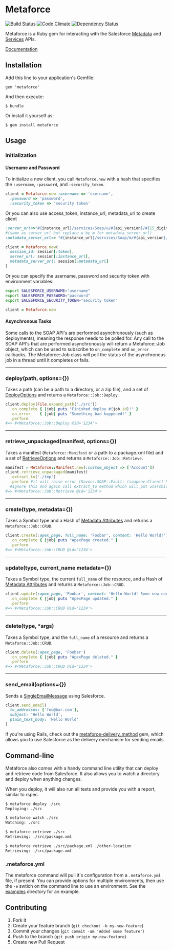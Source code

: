 # Metaforce

[![Build Status](https://travis-ci.org/ejholmes/metaforce.png?branch=master)](https://travis-ci.org/ejholmes/metaforce) [![Code Climate](https://codeclimate.com/github/ejholmes/metaforce.png)](https://codeclimate.com/github/ejholmes/metaforce) [![Dependency Status](https://gemnasium.com/ejholmes/metaforce.png)](https://gemnasium.com/ejholmes/metaforce)

Metaforce is a Ruby gem for interacting with the Salesforce [Metadata](http://www.salesforce.com/us/developer/docs/api_meta/index.htm)
and [Services](http://www.salesforce.com/us/developer/docs/api/index.htm) APIs.

[Documentation](http://rubydoc.info/gems/metaforce/frames)

## Installation

Add this line to your application's Gemfile:

    gem 'metaforce'

And then execute:

    $ bundle

Or install it yourself as:

    $ gem install metaforce

## Usage

### Initialization

#### Username and Password

To initialize a new client, you call `Metaforce.new` with a hash that specifies
the `:username`, `:password`, and `:security_token`.

```ruby
client = Metaforce.new :username => 'username',
  :password => 'password',
  :security_token => 'security token'
```

Or you can also use access_token, instance_url, metadata_url to create client

```ruby
:server_url=>"#{instance_url}/services/Soap/u/#{api_version}/#{15_digit_org_id}", 
#(same as server_url but replace u by m for metadata_server_url)
:metadata_server_url=> "#{instance_url}/services/Soap/m/#{api_version}/#{15_digit_org_id}"
```

```ruby
client = Metaforce.new(
  session_id: session[:token],
  server_url: session[:instance_url],
  metadata_server_url: session[:metadata_url]
)
```

Or you can specify the username, password and security token with environment
variables:

```bash
export SALESFORCE_USERNAME="username"
export SALESFORCE_PASSWORD="password"
export SALESFORCE_SECURITY_TOKEN="security token"
```

```ruby
client = Metaforce.new
```

#### Asynchronous Tasks

Some calls to the SOAP API's are performed asynchronously (such as deployments),
meaning the response needs to be polled for. Any call to the SOAP API's that
are performed asynchronously will return a Metaforce::Job object, which can be used to
subscribe to `on_complete` and `on_error` callbacks. The Metaforce::Job class
will poll the status of the asynchronous job in a thread until it completes or
fails.

* * *

### deploy(path, options={})

Takes a path (can be a path to a directory, or a zip file), and a set of
[DeployOptions](http://www.salesforce.com/us/developer/docs/api_meta/Content/meta_deploy.htm#deploy_options)
and returns a `Metaforce::Job::Deploy`.

```ruby
client.deploy(File.expand_path('./src'))
  .on_complete { |job| puts "Finished deploy #{job.id}!" }
  .on_error    { |job| puts "Something bad happened!" }
  .perform
#=> #<Metaforce::Job::Deploy @id='1234'>
```

* * *

### retrieve\_unpackaged(manifest, options={})

Takes a manifest (`Metaforce::Manifest` or a path to a package.xml file) and a
set of [RetrieveOptions](http://www.salesforce.com/us/developer/docs/api_meta/Content/meta_retrieve_request.htm)
and returns a `Metaforce::Job::Retrieve`.

```ruby
manifest = Metaforce::Manifest.new(:custom_object => ['Account'])
client.retrieve_unpackaged(manifest)
  .extract_to('./tmp')
  .perform #it will raise error (Savon::SOAP::Fault: (soapenv:Client) No operation available for request {}checkStatus)
  #ignore this and again call extract_to method which will put unarchived files under give directory
#=> #<Metaforce::Job::Retrieve @id='1234'>
```

* * *

### create(type, metadata={})

Takes a Symbol type and a Hash of [Metadata Attributes](http://www.salesforce.com/us/developer/docs/api_meta/Content/meta_types_list.htm)
and returns a `Metaforce::Job::CRUD`.

```ruby
client.create(:apex_page, full_name: 'Foobar', content: 'Hello World!')
  .on_complete { |job| puts "ApexPage created." }
  .perform
#=> #<Metaforce::Job::CRUD @id='1234'>
```

* * *

### update(type, current\_name metadata={})

Takes a Symbol type, the current `full_name` of the resource, and a Hash of
[Metadata Attributes](http://www.salesforce.com/us/developer/docs/api_meta/Content/meta_types_list.htm)
and returns a `Metaforce::Job::CRUD`.

```ruby
client.update(:apex_page, 'Foobar', content: 'Hello World! Some new content!')
  .on_complete { |job| puts "ApexPage updated." }
  .perform
#=> #<Metaforce::Job::CRUD @id='1234'>
```

* * *

### delete(type, \*args)

Takes a Symbol type, and the `full_name` of a resource and returns a `Metaforce::Job::CRUD`.

```ruby
client.delete(:apex_page, 'Foobar')
  .on_complete { |job| puts "ApexPage deleted." }
  .perform
#=> #<Metaforce::Job::CRUD @id='1234'>
```

* * *

### send\_email(options={})

Sends a [SingleEmailMessage](http://www.salesforce.com/us/developer/docs/api/Content/sforce_api_calls_sendemail.htm) using Salesforce.

```ruby
client.send_email(
  to_addresses: ['foo@bar.com'],
  subject: 'Hello World',
  plain_text_body: 'Hello World'
)
```

If you're using Rails, check out the [metaforce-delivery\_method](https://github.com/ejholmes/metaforce-delivery_method)
gem, which allows you to use Salesforce as the delivery mechanism for sending
emails.

## Command-line

Metaforce also comes with a handy command line utility that can deploy and retrieve
code from Salesforce. It also allows you to watch a directory and deploy when
anything changes.

When you deploy, it will also run all tests and provide you with a report,
similar to rspec.

```bash
$ metaforce deploy ./src
Deploying: ./src
```

```bash
$ metaforce watch ./src
Watching: ./src
```

```bash
$ metaforce retrieve ./src
Retrieving: ./src/package.xml

$ metaforce retrieve ./src/package.xml ./other-location
Retrieving: ./src/package.xml
```

### .metaforce.yml

The metaforce command will pull it's configuration from a `.metaforce.yml`
file, if present. You can provide options for multiple environments, then use
the `-e` swtich on the command line to use an environment. See the
[examples](examples) directory for an example.

## Contributing

1. Fork it
2. Create your feature branch (`git checkout -b my-new-feature`)
3. Commit your changes (`git commit -am 'Added some feature'`)
4. Push to the branch (`git push origin my-new-feature`)
5. Create new Pull Request

